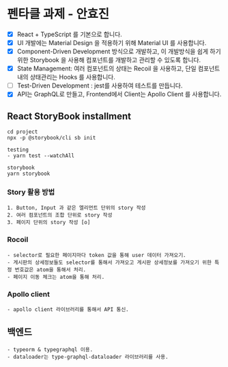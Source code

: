 # 펜타클 과제 - 안효진

- [x] React + TypeScript 를 기본으로 합니다.
- [x] UI 개발에는 Material Design 을 적용하기 위해 Material UI 를 사용합니다.
- [x] Component-Driven Development 방식으로 개발하고, 이 개발방식을 쉽게 하기 위한 Storybook 을 사용해 컴포넌트를 개발하고 관리할 수 있도록 합니다.
- [x] State Management: 여러 컴포넌트의 상태는 Recoil 을 사용하고, 단일 컴포넌트 내의 상태관리는 Hooks 를 사용합니다.
- [ ] Test-Driven Development : jest를 사용하여 테스트를 만듭니다.
- [x] API는 GraphQL로 만들고, Frontend에서 Client는 Apollo Client 를 사용합니다.

## React StoryBook installment

    cd project
    npx -p @storybook/cli sb init

    testing
    - yarn test --watchAll

    storybook
    yarn storybook

### Story 활용 방법

    1. Button, Input 과 같은 엘리먼트 단위의 story 작성
    2. 여러 컴포넌트의 조합 단위로 story 작성
    3. 페이지 단위의 story 작성 [o]

### Rocoil

    - selector로 필요한 페이지마다 token 값을 통해 user 데이터 가져오기.
    - 게시판의 상세정보들도 selector를 통해서 가져오고 게시판 상세정보를 가져오기 위한 특정 번호값은 atom을 통해서 처리.
    - 페이지 이동 체크는 atom을 통해 처리.

### Apollo client

    - apollo client 라이브러리를 통해서 API 통신.

## 백엔드

    - typeorm & typegraphql 이용.
    - dataloader는 type-graphql-dataloader 라이브러리를 사용.
